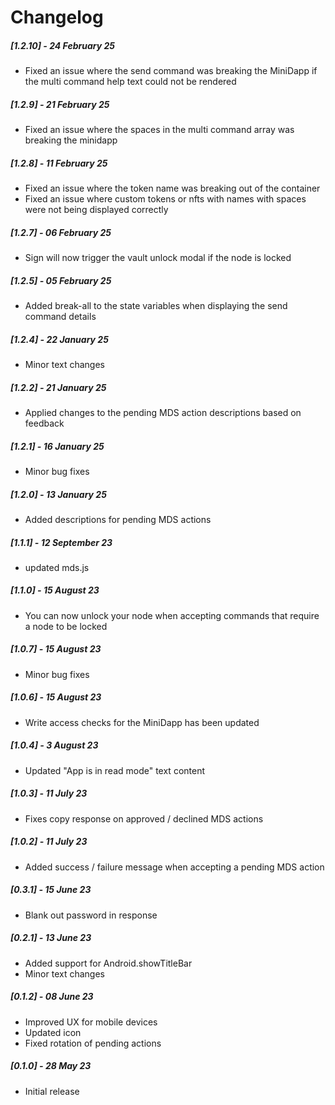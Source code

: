 # Changelog

##### [1.2.10] - 24 February 25

- Fixed an issue where the send command was breaking the MiniDapp if the multi command help text could not be rendered

##### [1.2.9] - 21 February 25

- Fixed an issue where the spaces in the multi command array was breaking the minidapp

##### [1.2.8] - 11 February 25

- Fixed an issue where the token name was breaking out of the container
- Fixed an issue where custom tokens or nfts with names with spaces were not being displayed correctly

##### [1.2.7] - 06 February 25

- Sign will now trigger the vault unlock modal if the node is locked

##### [1.2.5] - 05 February 25

- Added break-all to the state variables when displaying the send command details

##### [1.2.4] - 22 January 25

- Minor text changes

##### [1.2.2] - 21 January 25

- Applied changes to the pending MDS action descriptions based on feedback 

##### [1.2.1] - 16 January 25

- Minor bug fixes

##### [1.2.0] - 13 January 25

- Added descriptions for pending MDS actions

##### [1.1.1] - 12 September 23

- updated mds.js

##### [1.1.0] - 15 August 23

- You can now unlock your node when accepting commands that require a node to be locked

##### [1.0.7] - 15 August 23

- Minor bug fixes

##### [1.0.6] - 15 August 23

- Write access checks for the MiniDapp has been updated

##### [1.0.4] - 3 August 23

- Updated "App is in read mode" text content

##### [1.0.3] - 11 July 23

- Fixes copy response on approved / declined MDS actions

##### [1.0.2] - 11 July 23

- Added success / failure message when accepting a pending MDS action

##### [0.3.1] - 15 June 23

- Blank out password in response

##### [0.2.1] - 13 June 23

- Added support for Android.showTitleBar
- Minor text changes

##### [0.1.2] - 08 June 23

- Improved UX for mobile devices
- Updated icon
- Fixed rotation of pending actions

##### [0.1.0] - 28 May 23

- Initial release
